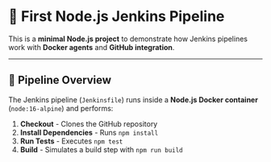 # 🚀 First Node.js Jenkins Pipeline

This is a **minimal Node.js project** to demonstrate how Jenkins pipelines work with **Docker agents** and **GitHub integration**.

---

## 📌 Pipeline Overview
The Jenkins pipeline (`Jenkinsfile`) runs inside a **Node.js Docker container** (`node:16-alpine`) and performs:

1. **Checkout** - Clones the GitHub repository  
2. **Install Dependencies** - Runs `npm install`  
3. **Run Tests** - Executes `npm test` 
4. **Build** - Simulates a build step with `npm run build`
